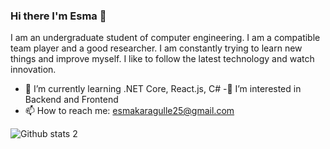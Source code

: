 ### Hi there I'm Esma 👋



I am an undergraduate student of computer engineering. I am a compatible team player and a good researcher. I am constantly trying to learn new things and improve myself. I like to follow the latest technology and watch innovation.

- 🌱 I’m currently learning .NET Core, React.js, C#
-👀 I’m interested in Backend and Frontend
- 📫 How to reach me: esmakaragulle25@gmail.com

![Github stats 2](https://github-readme-stats.vercel.app/api?username=esma6&show_icons=true&theme=radical)


